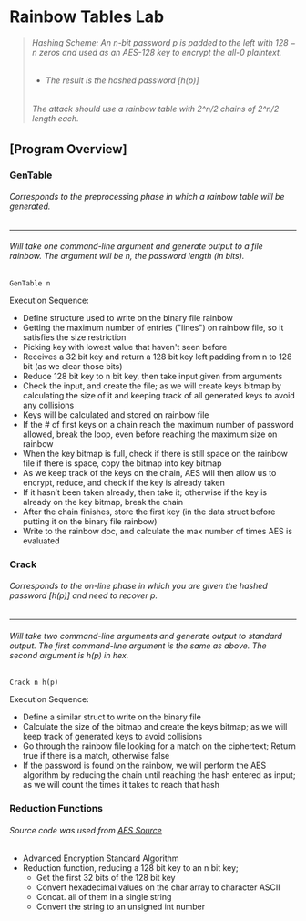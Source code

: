 # Rainbow Tables Lab

> ######  Hashing Scheme: An n-bit password p is padded to the left with 128 − n zeros and used as an AES-128 key to encrypt the all-0 plaintext. 
  > - ###### _The result is the hashed password [h(p)]_
> ###### The attack should use a rainbow table with 2^n/2 chains of 2^n/2 length each.

## [Program Overview]

### GenTable 
###### Corresponds to the preprocessing phase in which a rainbow table will be generated. 
- - -
###### Will take one command-line argument and generate output to a file rainbow. The argument will be n, the password length (in bits).
```
GenTable n
```

Execution Sequence:
- Define structure used to write on the binary file rainbow
- Getting the maximum number of entries ("lines") on rainbow file, so it satisfies the size restriction
- Picking key with lowest value that haven't seen before
- Receives a 32 bit key and return a 128 bit key left padding from n to 128 bit (as we clear those bits)
- Reduce 128 bit key to n bit key, then take input given from arguments
- Check the input, and create the file; as we will create keys bitmap by calculating the size of it and keeping track of all generated keys to avoid any collisions
- Keys will be calculated and stored on rainbow file
- If the # of first keys on a chain reach the maximum number of password allowed, break the loop, even before reaching the maximum size on rainbow
- When the key bitmap is full, check if there is still space on the rainbow file if there is space, copy the bitmap into key bitmap
- As we keep track of the keys on the chain, AES will then allow us to encrypt, reduce, and check if the key is already taken
- If it hasn’t been taken already, then take it; otherwise if the key is already on the key bitmap, break the chain
- After the chain finishes, store the first key (in the data struct before putting it on the binary file rainbow)
- Write to the rainbow doc, and calculate the max number of times AES is evaluated

### Crack
###### Corresponds to the on-line phase in which you are given the hashed password [h(p)] and need to recover p.
- - -
###### Will take two command-line arguments and generate output to standard output. The first command-line argument is the same as above. The second argument is h(p) in hex.
```
Crack n h(p)
```

Execution Sequence:
- Define a similar struct to write on the binary file
- Calculate the size of the bitmap and create the keys bitmap; as we will keep track of generated keys to avoid collisions
- Go through the rainbow file looking for a match on the ciphertext; Return true if there is a match, otherwise false
- If the password is found on the rainbow, we will perform the AES algorithm by reducing the chain until reaching the hash entered as input; as we will count the times it takes to reach that hash

### Reduction Functions 
###### Source code was used from [AES Source](https://tls.mbed.org/aes-source-code)
- Advanced Encryption Standard Algorithm
- Reduction function, reducing a 128 bit key to an n bit key;
  - Get the first 32 bits of the 128 bit key
  - Convert hexadecimal values on the char array to character ASCII
  - Concat. all of them in a single string
  - Convert the string to an unsigned int number

